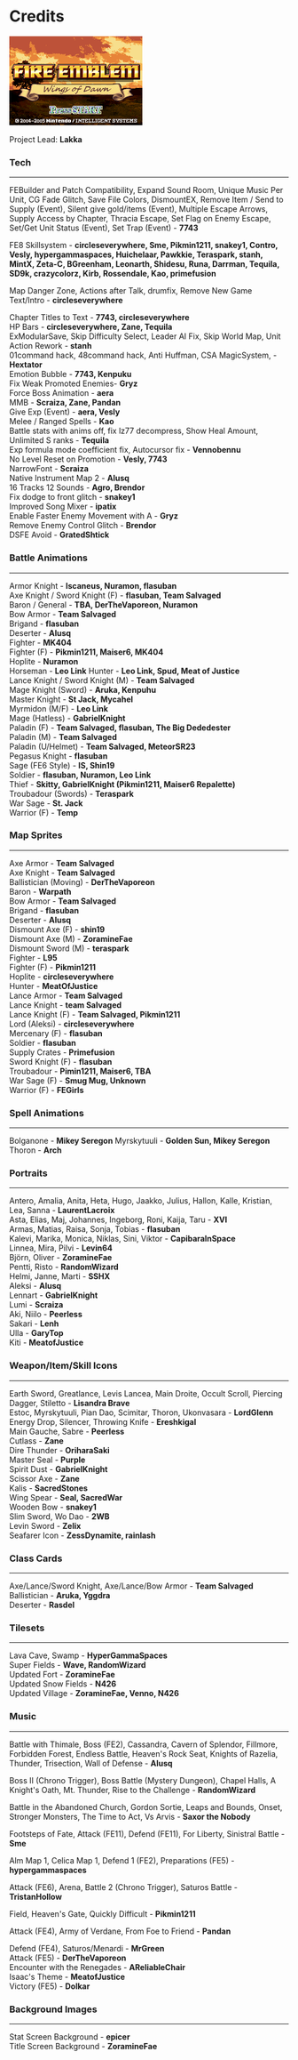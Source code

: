 # Credits

![Title Screen](00wod_title_screen.png)

Project Lead: **Lakka**

### Tech
---

FEBuilder and Patch Compatibility, Expand Sound Room, Unique Music Per Unit, CG Fade Glitch, Save File Colors, DismountEX, Remove Item / Send to Supply (Event), Silent give gold/items (Event), Multiple Escape Arrows, Supply Access by Chapter, Thracia Escape, Set Flag on Enemy Escape, Set/Get Unit Status (Event), Set Trap (Event) - **7743**

FE8 Skillsystem - **circleseverywhere, Sme, Pikmin1211, snakey1, Contro, Vesly, hypergammaspaces, Huichelaar, Pawkkie, Teraspark, stanh, MintX, Zeta-C, BGreenham, Leonarth, Shidesu, Runa, Darrman, Tequila, SD9k, crazycolorz, Kirb, Rossendale, Kao, primefusion**  

Map Danger Zone, Actions after Talk, drumfix, Remove New Game Text/Intro - **circleseverywhere**  

Chapter Titles to Text - **7743, circleseverywhere**  
HP Bars - **circleseverywhere, Zane, Tequila**  
ExModularSave, Skip Difficulty Select, Leader AI Fix, Skip World Map, Unit Action Rework - **stanh**  
01command hack, 48command hack, Anti Huffman, CSA MagicSystem,  - **Hextator**  
Emotion Bubble - **7743, Kenpuku**  
Fix Weak Promoted Enemies- **Gryz**  
Force Boss Animation - **aera**  
MMB - **Scraiza, Zane, Pandan**  
Give Exp (Event) - **aera, Vesly**  
Melee / Ranged Spells - **Kao**  
Battle stats with anims off, fix lz77 decompress, Show Heal Amount, Unlimited S ranks - **Tequila**  
Exp formula mode coefficient fix, Autocursor fix - **Vennobennu**  
No Level Reset on Promotion - **Vesly, 7743**  
NarrowFont - **Scraiza**  
Native Instrument Map 2 - **Alusq**  
16 Tracks 12 Sounds - **Agro, Brendor**  
Fix dodge to front glitch - **snakey1**  
Improved Song Mixer - **ipatix**  
Enable Faster Enemy Movement with A - **Gryz**  
Remove Enemy Control Glitch - **Brendor**  
DSFE Avoid - **GratedShtick**  

### Battle Animations
---
Armor Knight - **Iscaneus, Nuramon, flasuban**  
Axe Knight / Sword Knight (F) - **flasuban, Team Salvaged**  
Baron / General - **TBA, DerTheVaporeon, Nuramon**  
Bow Armor - **Team Salvaged**  
Brigand - **flasuban**  
Deserter - **Alusq**  
Fighter - **MK404**  
Fighter (F) - **Pikmin1211, Maiser6, MK404**  
Hoplite - **Nuramon**  
Horseman - **Leo Link**
Hunter - **Leo Link, Spud, Meat of Justice**  
Lance Knight / Sword Knight (M) - **Team Salvaged**  
Mage Knight (Sword) - **Aruka, Kenpuhu**  
Master Knight - **St Jack, Mycahel**  
Myrmidon (M/F) - **Leo Link**  
Mage (Hatless) - **GabrielKnight**  
Paladin (F) -  **Team Salvaged, flasuban, The Big Dededester**  
Paladin (M) - **Team Salvaged**  
Paladin (U/Helmet) - **Team Salvaged, MeteorSR23**  
Pegasus Knight - **flasuban**  
Sage (FE6 Style) - **IS, Shin19**  
Soldier - **flasuban, Nuramon, Leo Link**  
Thief - **Skitty, GabrielKnight (Pikmin1211, Maiser6 Repalette)**  
Troubadour (Swords) - **Teraspark**   
War Sage - **St. Jack**  
Warrior (F) - **Temp**  

### Map Sprites
---
Axe Armor - **Team Salvaged**  
Axe Knight - **Team Salvaged**  
Ballistician (Moving) - **DerTheVaporeon**  
Baron - **Warpath**  
Bow Armor - **Team Salvaged**  
Brigand - **flasuban**  
Deserter - **Alusq**  
Dismount Axe (F) - **shin19**  
Dismount Axe (M) - **ZoramineFae**  
Dismount Sword (M) - **teraspark**  
Fighter - **L95**  
Fighter (F) - **Pikmin1211**  
Hoplite - **circleseverywhere**  
Hunter - **MeatOfJustice**  
Lance Armor - **Team Salvaged**  
Lance Knight - **team Salvaged**  
Lance Knight (F) - **Team Salvaged, Pikmin1211**  
Lord (Aleksi) - **circleseverywhere**  
Mercenary (F) - **flasuban**  
Soldier - **flasuban**  
Supply Crates - **Primefusion**  
Sword Knight (F) - **flasuban**  
Troubadour - **Pimin1211, Maiser6, TBA**  
War Sage (F) - **Smug Mug, Unknown**  
Warrior (F) - **FEGirls**  

### Spell Animations
---
Bolganone - **Mikey Seregon**
Myrskytuuli - **Golden Sun, Mikey Seregon**  
Thoron - **Arch**  

### Portraits
---
Antero, Amalia, Anita, Heta, Hugo, Jaakko, Julius, Hallon, Kalle, Kristian, Lea, Sanna - **LaurentLacroix**  
Asta, Elias, Maj, Johannes, Ingeborg, Roni, Kaija, Taru  - **XVI**  
Armas, Matias, Raisa, Sonja, Tobias - **flasuban**  
Kalevi, Marika, Monica, Niklas, Sini, Viktor - **CapibaraInSpace**  
Linnea, Mira, Pilvi - **Levin64**   
Björn, Oliver - **ZoramineFae**  
Pentti, Risto - **RandomWizard**  
Helmi, Janne, Marti - **SSHX**  
Aleksi - **Alusq**  
Lennart - **GabrielKnight**  
Lumi - **Scraiza**  
Aki, Niilo - **Peerless**  
Sakari - **Lenh**  
Ulla - **GaryTop**  
Kiti - **MeatofJustice**  

### Weapon/Item/Skill Icons
---
Earth Sword, Greatlance, Levis Lancea, Main Droite, Occult Scroll, Piercing Dagger, Stiletto - **Lisandra Brave**  
Estoc, Myrskytuuli, Pian Dao, Scimitar, Thoron, Ukonvasara - **LordGlenn**  
Energy Drop, Silencer, Throwing Knife - **Ereshkigal**  
Main Gauche, Sabre - **Peerless**  
Cutlass - **Zane**  
Dire Thunder - **OriharaSaki**  
Master Seal - **Purple**  
Spirit Dust - **GabrielKnight**  
Scissor Axe - **Zane**  
Kalis - **SacredStones**  
Wing Spear - **Seal, SacredWar**  
Wooden Bow - **snakey1**  
Slim Sword, Wo Dao - **2WB**  
Levin Sword - **Zelix**  
Seafarer Icon - **ZessDynamite, rainlash**  

### Class Cards
---
Axe/Lance/Sword Knight, Axe/Lance/Bow Armor - **Team Salvaged**  
Ballistician - **Aruka, Yggdra**  
Deserter - **Rasdel**  

### Tilesets
---
Lava Cave, Swamp - **HyperGammaSpaces**  
Super Fields - **Wave, RandomWizard**  
Updated Fort - **ZoramineFae**  
Updated Snow Fields - **N426**  
Updated Village - **ZoramineFae, Venno, N426**  

### Music
---
Battle with Thimale, Boss (FE2), Cassandra, Cavern of Splendor, Fillmore, Forbidden Forest, Endless Battle, Heaven's Rock Seat, Knights of Razelia, Thunder, Trisection, Wall of Defense - **Alusq**

Boss II (Chrono Trigger), Boss Battle (Mystery Dungeon), Chapel Halls, A Knight's Oath, Mt. Thunder, Rise to the Challenge - **RandomWizard**


Battle in the Abandoned Church, Gordon Sortie, Leaps and Bounds, Onset, Stronger Monsters, The Time to Act, Vs Arvis - **Saxor the Nobody**

Footsteps of Fate, Attack (FE11), Defend (FE11), For Liberty, Sinistral Battle - **Sme**

Alm Map 1, Celica Map 1, Defend 1 (FE2), Preparations (FE5) - **hypergammaspaces**

Attack (FE6), Arena, Battle 2 (Chrono Trigger), Saturos Battle - **TristanHollow**

Field, Heaven's Gate, Quickly Difficult - **Pikmin1211**

Attack (FE4), Army of Verdane, From Foe to Friend - **Pandan**

Defend (FE4), Saturos/Menardi - **MrGreen**  
Attack (FE5) - **DerTheVaporeon**  
Encounter with the Renegades - **AReliableChair**  
Isaac's Theme - **MeatofJustice**  
Victory (FE5) - **Dolkar**  

### Background Images
---
Stat Screen Background - **epicer**  
Title Screen Background - **ZoramineFae**
